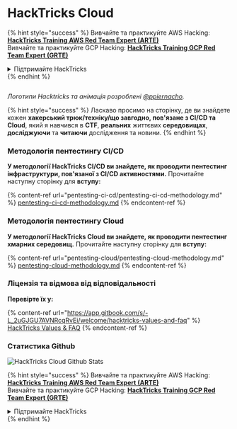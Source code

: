# HackTricks Cloud

{% hint style="success" %}
Вивчайте та практикуйте AWS Hacking:<img src=".gitbook/assets/image (1).png" alt="" data-size="line">[**HackTricks Training AWS Red Team Expert (ARTE)**](https://training.hacktricks.xyz/courses/arte)<img src=".gitbook/assets/image (1).png" alt="" data-size="line">\
Вивчайте та практикуйте GCP Hacking: <img src=".gitbook/assets/image (2).png" alt="" data-size="line">[**HackTricks Training GCP Red Team Expert (GRTE)**<img src=".gitbook/assets/image (2).png" alt="" data-size="line">](https://training.hacktricks.xyz/courses/grte)

<details>

<summary>Підтримайте HackTricks</summary>

* Перевірте [**плани підписки**](https://github.com/sponsors/carlospolop)!
* **Приєднуйтесь до** 💬 [**групи Discord**](https://discord.gg/hRep4RUj7f) або [**групи Telegram**](https://t.me/peass) або **слідкуйте** за нами в **Twitter** 🐦 [**@hacktricks\_live**](https://twitter.com/hacktricks\_live)**.**
* **Діліться хакерськими трюками, надсилаючи PR до** [**HackTricks**](https://github.com/carlospolop/hacktricks) та [**HackTricks Cloud**](https://github.com/carlospolop/hacktricks-cloud) репозиторіїв на GitHub.

</details>
{% endhint %}

<figure><img src=".gitbook/assets/cloud.gif" alt=""><figcaption></figcaption></figure>

_Логотипи Hacktricks та анімація розроблені_ [_@ppiernacho_](https://www.instagram.com/ppieranacho/)_._

{% hint style="success" %}
Ласкаво просимо на сторінку, де ви знайдете кожен **хакерський трюк/техніку/що завгодно, пов'язане з CI/CD та Cloud**, який я навчився в **CTF**, **реальних** життєвих **середовищах**, **досліджуючи** та **читаючи** дослідження та новини.
{% endhint %}

### **Методологія пентестингу CI/CD**

**У методології HackTricks CI/CD ви знайдете, як проводити пентестинг інфраструктури, пов'язаної з CI/CD активностями.** Прочитайте наступну сторінку для **вступу:**

{% content-ref url="pentesting-ci-cd/pentesting-ci-cd-methodology.md" %}
[pentesting-ci-cd-methodology.md](pentesting-ci-cd/pentesting-ci-cd-methodology.md)
{% endcontent-ref %}

### Методологія пентестингу Cloud

**У методології HackTricks Cloud ви знайдете, як проводити пентестинг хмарних середовищ.** Прочитайте наступну сторінку для **вступу:**

{% content-ref url="pentesting-cloud/pentesting-cloud-methodology.md" %}
[pentesting-cloud-methodology.md](pentesting-cloud/pentesting-cloud-methodology.md)
{% endcontent-ref %}

### Ліцензія та відмова від відповідальності

**Перевірте їх у:**

{% content-ref url="https://app.gitbook.com/s/-L_2uGJGU7AVNRcqRvEi/welcome/hacktricks-values-and-faq" %}
[HackTricks Values & FAQ](https://app.gitbook.com/s/-L\_2uGJGU7AVNRcqRvEi/welcome/hacktricks-values-and-faq)
{% endcontent-ref %}

### Статистика Github

![HackTricks Cloud Github Stats](https://repobeats.axiom.co/api/embed/1dfdbb0435f74afa9803cd863f01daac17cda336.svg)

{% hint style="success" %}
Вивчайте та практикуйте AWS Hacking:<img src=".gitbook/assets/image (1).png" alt="" data-size="line">[**HackTricks Training AWS Red Team Expert (ARTE)**](https://training.hacktricks.xyz/courses/arte)<img src=".gitbook/assets/image (1).png" alt="" data-size="line">\
Вивчайте та практикуйте GCP Hacking: <img src=".gitbook/assets/image (2).png" alt="" data-size="line">[**HackTricks Training GCP Red Team Expert (GRTE)**<img src=".gitbook/assets/image (2).png" alt="" data-size="line">](https://training.hacktricks.xyz/courses/grte)

<details>

<summary>Підтримайте HackTricks</summary>

* Перевірте [**плани підписки**](https://github.com/sponsors/carlospolop)!
* **Приєднуйтесь до** 💬 [**групи Discord**](https://discord.gg/hRep4RUj7f) або [**групи Telegram**](https://t.me/peass) або **слідкуйте** за нами в **Twitter** 🐦 [**@hacktricks\_live**](https://twitter.com/hacktricks\_live)**.**
* **Діліться хакерськими трюками, надсилаючи PR до** [**HackTricks**](https://github.com/carlospolop/hacktricks) та [**HackTricks Cloud**](https://github.com/carlospolop/hacktricks-cloud) репозиторіїв на GitHub.

</details>
{% endhint %}
